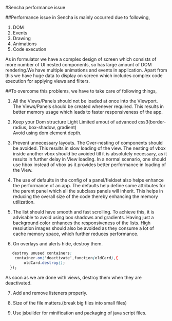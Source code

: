 #Sencha performance issue

##Performance issue in Sencha is mainly occurred due to following,

1. DOM
2. Events
3. Drawing
4. Animations
5. Code execution

As in formulator we have a complex design of screen which consists of more number of UI nested components, so has large amount of DOM rendering.We have multiple animations and events in application.
Apart from this we have huge data to display on screen which includes complex code execution for applying views and filters.

##To overcome this problems, we have to take care of following things,

1. All the Views/Panels should not be loaded at once into the Viewport. The Views/Panels should be created whenever required. This results in better memory usage which leads to faster responsiveness of the app.

2. Keep your Dom structure Light
	Limited amout of advanced css3(border-radius, box-shadow, gradient)        
    Avoid using dom element depth.


3. Prevent unnecessary layouts.
The Over-nesting of components should be avoided. This results in slow loading of the view. The nesting of vbox inside another vbox should be avoided till it is absolutely necessary, as it results in further delay in View loading. In a normal scenario, one should use hbox instead of vbox as it provides better performance in loading of the View.

4. The use of defaults in the config of a panel/fieldset also helps enhance the performance of an app. The defaults help define some attributes for the parent panel which all the subclass panels will inherit. This helps in reducing the overall size of the code thereby enhancing the memory utilization.


5. The list should have smooth and fast scrolling. To achieve this, it is advisable to avoid using box shadows and gradients. Having just a background color enhances the responsiveness of the lists. High resolution images should also be avoided as they consume a lot of cache memory space, which further reduces performance.


6. On overlays and alerts hide, destroy them.
```css
   destroy unused containers:
    container.on('deactivate',function(oldCard),{
        oldCard.destroy();
  });
```
As soon as we are done with views, destroy them when they are deactivated.
   
7. Add and remove listeners properly.

8. Size of the file matters.(break big files into small files)

9. Use jsbuilder for minification and packaging of java script files.




